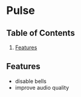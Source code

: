 # Pulse

## Table of Contents

1. [Features](#Features)

## Features

- disable bells
- improve audio quality
